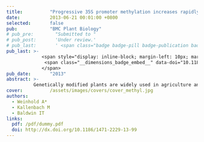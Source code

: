 ```yaml
---
title:          "Progressive 35S promoter methylation increases rapidly during vegetative development in transgenic <em>Nicotiana attenuata</em> plants"
date:           2013-06-21 00:01:00 +0800
selected:       false
pub:            "BMC Plant Biology"
# pub_pre:        "Submitted to "
# pub_post:       'Under review.'
# pub_last:       ' <span class="badge badge-pill badge-publication badge-success">Spotlight</span>'
pub_last: >- 
             <span style="display: inline-block; margin-left: 10px; margin-right: 10px; vertical-align: middle;">
              <span class="__dimensions_badge_embed__" data-doi="10.1186/1471-2229-13-99" data-style="small_rectangle"></span>
             </span>
pub_date:       "2013"
abstract: >-
          Genetically modified plants are widely used in agriculture and increasingly in ecological research to enable the selective manipulation of plant traits in the field. Despite their broad usage, many aspects of unwanted transgene silencing throughout plant development are still poorly understood.
cover:          /assets/images/covers/cover_methyl.jpg
authors:
  - Weinhold A*
  - Kallenbach M
  - Baldwin IT
links:
  pdf: /pdf/dummy.pdf
  doi: http://dx.doi.org/10.1186/1471-2229-13-99
---
```

